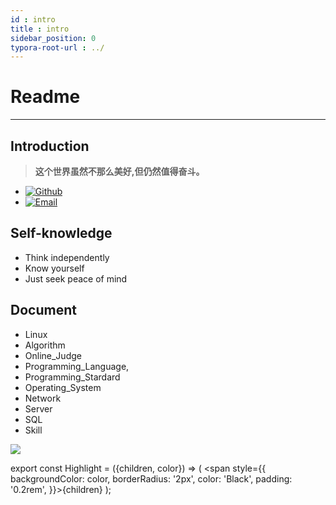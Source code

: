 ```yaml
---
id : intro
title : intro
sidebar_position: 0
typora-root-url : ../
---
```


# Readme
-----
## Introduction

> <Highlight color="#CCCCCC"><b>这个世界虽然不那么美好,但仍然值得奋斗。</b></Highlight>

- [![Github](https://img.shields.io/badge/Github-worst0-green)](https://github.com/yanzhw)
- [![Email](https://img.shields.io/badge/Email-yanzw-green)](mailto:yanzw@pm.me)


##  Self-knowledge

- Think independently
- Know yourself
- Just seek peace of mind 



## Document

- Linux
- Algorithm
- Online_Judge
- Programming_Language,
- Programming_Stardard
- Operating_System
- Network
- Server
- SQL
- Skill



![](https://cdn.jsdelivr.net/gh/worst0/picture/wallhaven-43wgzv.jpg)



export const Highlight = ({children, color}) => ( <span style={{
    backgroundColor: color,
    borderRadius: '2px',
    color: 'Black',
    padding: '0.2rem',
}}>{children}</span> );